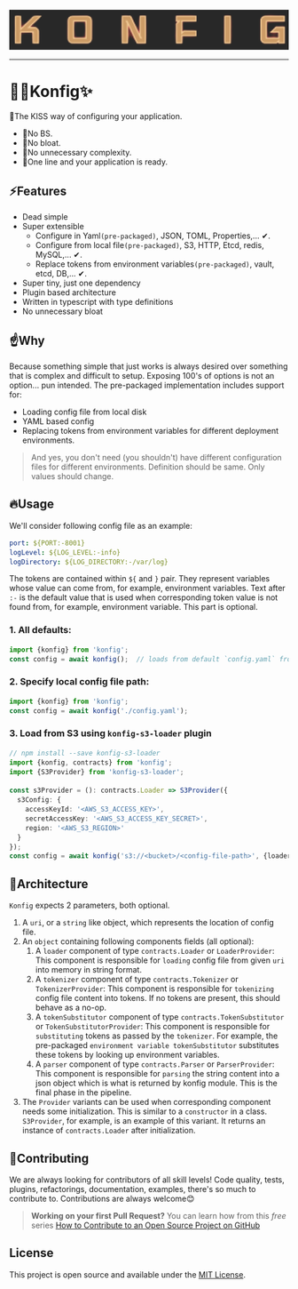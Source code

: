 ![🚀✨Konfig✨](./logo.png)

---

# 🚀✨Konfig✨
🥰The KISS way of configuring your application. 
- 👏️No BS.
- 👏No bloat.
- 👏No unnecessary complexity.
- 👏One line and your application is ready.

## ⚡️Features
* Dead simple
* Super extensible
  - Configure in Yaml`(pre-packaged)`, JSON, TOML, Properties,... ✔.
  - Configure from local file`(pre-packaged)`, S3, HTTP, Etcd, redis, MySQL,... ✔.
  - Replace tokens from environment variables`(pre-packaged)`, vault, etcd, DB,... ✔.
* Super tiny, just one dependency
* Plugin based architecture
* Written in typescript with type definitions
* No unnecessary bloat

## ☝️Why
Because something simple that just works is always desired over something that is complex and difficult to setup. Exposing 100's of options is not an option... pun intended. The pre-packaged implementation includes support for:
* Loading config file from local disk
* YAML based config
* Replacing tokens from environment variables for different deployment environments.
> And yes, you don't need (you shouldn't) have different configuration files for different environments. Definition should be same. Only values should change.

## 🔥Usage
We'll consider following config file as an example:
```yaml
port: ${PORT:-8001}
logLevel: ${LOG_LEVEL:-info}
logDirectory: ${LOG_DIRECTORY:-/var/log}
```
The tokens are contained within `${` and `}` pair. They represent variables whose value can come from, for example, environment variables. Text after `:-` is the default value that is used when corresponding token value is not found from, for example, environment variable. This part is optional.

### 1. All defaults:
```typescript
import {konfig} from 'konfig';
const config = await konfig();  // loads from default `config.yaml` from current directory
```

### 2. Specify local config file path:
```typescript
import {konfig} from 'konfig';
const config = await konfig('./config.yaml');
```

### 3. Load from S3 using `konfig-s3-loader` plugin
```typescript
// npm install --save konfig-s3-loader
import {konfig, contracts} from 'konfig';
import {S3Provider} from 'konfig-s3-loader';

const s3Provider = (): contracts.Loader => S3Provider({
  s3Config: {
    accessKeyId: '<AWS_S3_ACCESS_KEY>',
    secretAccessKey: '<AWS_S3_ACCESS_KEY_SECRET>',
    region: '<AWS_S3_REGION>'
  }
});
const config = await konfig('s3://<bucket>/<config-file-path>', {loader: s3Provider});
```

## 🔬Architecture
`Konfig` expects 2 parameters, both optional.
1. A `uri`, or a `string` like object, which represents the location of config file.
2. An `object` containing following components fields (all optional):
   1. A `loader` component of type `contracts.Loader` or `LoaderProvider`: This component is responsible for `loading` config file from given `uri` into memory in string format.
   2. A `tokenizer` component of type `contracts.Tokenizer` or `TokenizerProvider`: This component is responsible for `tokenizing` config file content into tokens. If no tokens are present, this should behave as a no-op.
   3. A `tokenSubstitutor` component of type `contracts.TokenSubstitutor` or `TokenSubstitutorProvider`: This component is responsible for `substituting` tokens as passed by the `tokenizer`. For example, the pre-packaged `environment variable tokenSubstitutor` substitutes these tokens by looking up environment variables.
   4. A `parser` component of type `contracts.Parser` or `ParserProvider`: This component is responsible for `parsing` the string content into a json object which is what is returned by konfig module. This is the final phase in the pipeline.
3. The `Provider` variants can be used when corresponding component needs some initialization. This is similar to a `constructor` in a class. `S3Provider`, for example, is an example of this variant. It returns an instance of `contracts.Loader` after initialization.

## 🤝Contributing
We are always looking for contributors of all skill levels! Code quality, tests, plugins, refactorings, documentation, examples, there's so much to contribute to. Contributions are always welcome😊

> **Working on your first Pull Request?** You can learn how from this *free* series [How to Contribute to an Open Source Project on GitHub](https://kcd.im/pull-request) 

## License

This project is open source and available under the [MIT License](LICENSE).
